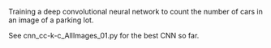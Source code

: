 Training a deep convolutional neural network to count the number of cars in an image of a parking lot.

See cnn_cc-k-c_AllImages_01.py for the best CNN so far.
